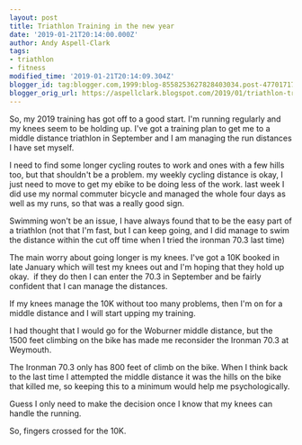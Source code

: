 ```yaml
---
layout: post
title: Triathlon Training in the new year
date: '2019-01-21T20:14:00.000Z'
author: Andy Aspell-Clark
tags:
- triathlon
- fitness
modified_time: '2019-01-21T20:14:09.304Z'
blogger_id: tag:blogger.com,1999:blog-8558253627828403034.post-4770171705762407820
blogger_orig_url: https://aspellclark.blogspot.com/2019/01/triathlon-training-in-new-year.html
---
```


So, my 2019 training has got off to a good start. I'm running regularly and my knees seem to be holding up. I've got a training plan to get me to a middle distance triathlon in September and I am managing the run distances I have set myself.

I need to find some longer cycling routes to work and ones with a few hills too, but that shouldn't be a problem. my weekly cycling distance is okay, I just need to move to get my ebike to be doing less of the work. last week I did use my normal commuter bicycle and managed the whole four days as well as my runs, so that was a really good sign.

Swimming won't be an issue, I have always found that to be the easy part of a triathlon (not that I'm fast, but I can keep going, and I did manage to swim the distance within the cut off time when I tried the ironman 70.3 last time)

The main worry about going longer is my knees. I've got a 10K booked in late January which will test my knees out and I'm hoping that they hold up okay.&nbsp; if they do then I can enter the 70.3 in September and be fairly confident that I can manage the distances.

If my knees manage the 10K without too many problems, then I'm on for a middle distance and I will start upping my training.

I had thought that I would go for the Woburner&nbsp;middle distance, but the 1500 feet climbing on the bike has made me reconsider the Ironman 70.3 at Weymouth.

The Ironman&nbsp;70.3 only has 800 feet of climb on the bike. When I think back to the last time I attempted the middle distance it was the hills on the bike that killed me, so keeping this to a minimum would help me psychologically.

Guess I only need to make the decision once I know that my knees can handle&nbsp;the running.

So, fingers crossed for the 10K.
